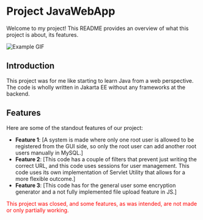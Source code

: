 # Project JavaWebApp

Welcome to my project! This README provides an overview of what this project is about, its features.

![Example GIF](src/main/webapp/image/Aufzeichnung2024-04-05161612-ezgif.com-video-to-gif-converter.gif)

## Introduction

This project was for me like starting to learn Java from a web perspective. The code is wholly written in Jakarta EE without any frameworks at the backend.

## Features

Here are some of the standout features of our project:

- **Feature 1**: [A system is made where only one root user is allowed to be registered from the GUI side, so only the root user can add another root users manually in MySQL.]
- **Feature 2**: [This code has a couple of filters that prevent just writing the correct URL, and this code uses sessions for user management. This code uses its own implementation of Servlet Utility that allows for a more flexible outcome.]
- **Feature 3**: [This code has for the general user some encryption generator and a not fully implemented file upload feature in JS.]

<span style="color: red;">This project was closed, and some features, as was intended, are not made or only partially working.</span>
